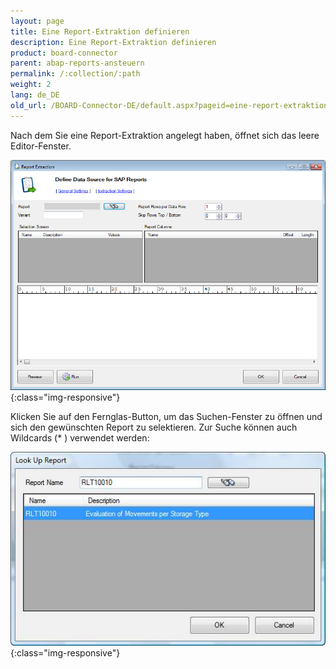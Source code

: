 ```yaml
---
layout: page
title: Eine Report-Extraktion definieren
description: Eine Report-Extraktion definieren
product: board-connector
parent: abap-reports-ansteuern
permalink: /:collection/:path
weight: 2
lang: de_DE
old_url: /BOARD-Connector-DE/default.aspx?pageid=eine-report-extraktion-definieren
---
```


Nach dem Sie eine Report-Extraktion angelegt haben, öffnet sich das leere Editor-Fenster.

![Report-Extraction-01](/img/content/Report-Extraction-01.png){:class="img-responsive"} 


Klicken Sie auf den Fernglas-Button, um das Suchen-Fenster zu öffnen und sich den gewünschten Report zu selektieren. Zur Suche können auch Wildcards (* ) verwendet werden:

![Report-LookUp](/img/content/Report-LookUp.png){:class="img-responsive"}